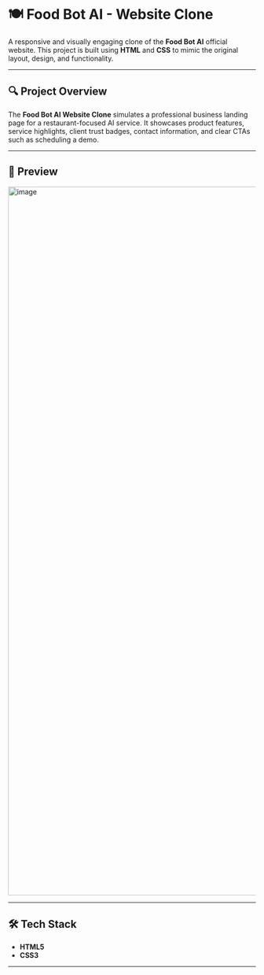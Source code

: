 # 🍽️ Food Bot AI - Website Clone

A responsive and visually engaging clone of the **Food Bot AI** official website. This project is built using **HTML** and **CSS** to mimic the original layout, design, and functionality.

---

## 🔍 Project Overview

The **Food Bot AI Website Clone** simulates a professional business landing page for a restaurant-focused AI service. It showcases product features, service highlights, client trust badges, contact information, and clear CTAs such as scheduling a demo.

---

## 📸 Preview

<img width="1440" alt="image" src="https://github.com/user-attachments/assets/b2b47b90-3670-4b1e-9411-993b6127bd4a" />

---

## 🛠️ Tech Stack

- **HTML5**
- **CSS3**

---

